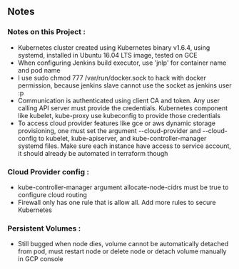 ## Notes

### Notes on this Project :
- Kubernetes cluster created using Kubernetes binary v1.6.4, using systemd, installed in Ubuntu 16.04 LTS image, tested on GCE
- When configuring Jenkins build executor, use 'jnlp' for container name and pod name
- I use sudo chmod 777 /var/run/docker.sock to hack with docker permission, because jenkins slave cannot use the socket as jenkins user :p
- Communication is authenticated using client CA and token. Any user calling API server must provide the credentials. Kubernetes component like kubelet, kube-proxy use kubeconfig to provide those credentials
- To access cloud provider features like gce or aws dynamic storage provisioning, one must set the argument --cloud-provider and --cloud-config to kubelet, kube-apiserver, and kube-controller-manager systemd files. Make sure each instance have access to service account, it should already be automated in terraform though 


### Cloud Provider config :
- kube-controller-manager argument allocate-node-cidrs must be true to configure cloud routing
- Firewall only has one rule that is allow all. Add more rules to secure Kubernetes

### Persistent Volumes :
- Still bugged when node dies, volume cannot be automatically detached from pod, must restart node or delete node or detach volume manually in GCP console